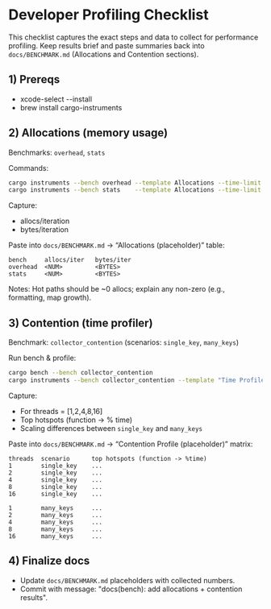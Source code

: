 # Developer Profiling Checklist

This checklist captures the exact steps and data to collect for performance profiling. Keep results brief and paste summaries back into `docs/BENCHMARK.md` (Allocations and Contention sections).

## 1) Prereqs
- xcode-select --install
- brew install cargo-instruments

## 2) Allocations (memory usage)
Benchmarks: `overhead`, `stats`

Commands:
```bash
cargo instruments --bench overhead --template Allocations --time-limit 10
cargo instruments --bench stats    --template Allocations --time-limit 10
```
Capture:
- allocs/iteration
- bytes/iteration

Paste into `docs/BENCHMARK.md` → “Allocations (placeholder)” table:
```
bench     allocs/iter   bytes/iter
overhead  <NUM>         <BYTES>
stats     <NUM>         <BYTES>
```
Notes: Hot paths should be ~0 allocs; explain any non-zero (e.g., formatting, map growth).

## 3) Contention (time profiler)
Benchmark: `collector_contention` (scenarios: `single_key`, `many_keys`)

Run bench & profile:
```bash
cargo bench --bench collector_contention
cargo instruments --bench collector_contention --template "Time Profiler" --time-limit 15
```
Capture:
- For threads = [1,2,4,8,16]
- Top hotspots (function -> % time)
- Scaling differences between `single_key` and `many_keys`

Paste into `docs/BENCHMARK.md` → “Contention Profile (placeholder)” matrix:
```
threads  scenario      top hotspots (function -> %time)
1        single_key    ...
2        single_key    ...
4        single_key    ...
8        single_key    ...
16       single_key    ...

1        many_keys     ...
2        many_keys     ...
4        many_keys     ...
8        many_keys     ...
16       many_keys     ...
```

## 4) Finalize docs
- Update `docs/BENCHMARK.md` placeholders with collected numbers.
- Commit with message: "docs(bench): add allocations + contention results".
